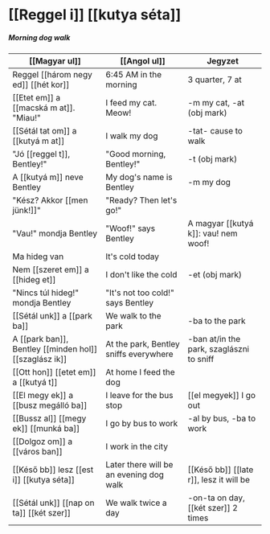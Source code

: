 # [[Reggel i]] [[kutya séta]]
##### Morning dog walk

| [[Magyar ul]]                                          | [[Angol ul]]                            | Jegyzet                                  |
|--------------------------------------------------------|-----------------------------------------|------------------------------------------|
| Reggel [[három negy ed]] [[hét kor]]                   | 6:45 AM in the morning                  | 3 quarter, 7 at                          |
| [[Etet em]] a [[macská m at]]. "Miau!"                 | I feed my cat. Meow!                    | -m my cat, -at (obj mark)                |
| [[Sétál tat om]] a [[kutyá m at]]                      | I walk my dog                           | -tat- cause to walk                      |
| "Jó [[reggel t]], Bentley!"                            | "Good morning, Bentley!"                | -t (obj mark)                            |
| A [[kutyá m]] neve Bentley                             | My dog's name is Bentley                | -m my dog                                |
| "Kész? Akkor [[men jünk!]]"                            | "Ready? Then let's go!"                 |                                          |
| "Vau!" mondja Bentley                                  | "Woof!" says Bentley                    | A magyar [[kutyá k]]: vau! nem woof!     |
| Ma hideg van                                           | It's cold today                         |                                          |
| Nem [[szeret em]] a [[hideg et]]                       | I don't like the cold                   | -et (obj mark)                           |
| "Nincs túl hideg!" mondja Bentley                      | "It's not too cold!" says Bentley       |                                          |
| [[Sétál unk]] a [[park ba]]                            | We walk to the park                     | -ba to the park                          |
| A [[park ban]], Bentley [[minden hol]] [[szaglász ik]] | At the park, Bentley sniffs everywhere  | -ban at/in the park, szaglászni to sniff |
| [[Ott hon]] [[etet em]] a [[kutyá t]]                  | At home I feed the dog                  |                                          |
| [[El megy ek]] a [[busz megálló ba]]                   | I leave for the bus stop                | [[el megyek]] I go out                   |
| [[Bussz al]] [[megy ek]] [[munká ba]]                  | I go by bus to work                     | -al by bus, -ba to work                  |
| [[Dolgoz om]] a [[város ban]]                          | I work in the city                      |                                          |
| [[Késő bb]] lesz [[est i]] [[kutya séta]]              | Later there will be an evening dog walk | [[Késő bb]] [[late r]], lesz it will be  |
| [[Sétál unk]] [[nap on ta]] [[két szer]]               | We walk twice a day                     | -on-ta on day, [[két szer]] 2 times      |

<!--
| Magyarul                   | Angolul                     | Jegyzet                            |
|----------------------------|-----------------------------|------------------------------------|
| [[Reggel i]] étel finom    | The breakfast food is tasty | [[Reggel i]] = (of) morning (adj.) |
| [[Magyar ország ban]] élek | I live in Hungary           | ország = country, ‑ban = in        |
-->
